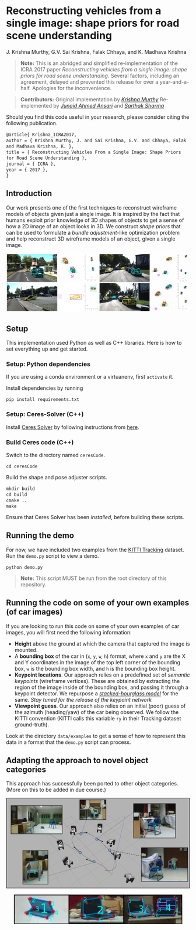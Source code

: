 # Reconstructing vehicles from a single image: shape priors for road scene understanding

J. Krishna Murthy, G.V. Sai Krishna, Falak Chhaya, and K. Madhava Krishna

> **Note:** This is an abridged and simplified re-implementation of the ICRA 2017 paper _Reconstructing vehicles from a single image: shape priors for road scene understanding_. Several factors, including an agreement, delayed and prevented this release for over a year-and-a-half. Apologies for the inconvenience.

> **Contributors:** Original implementation by [*Krishna Murthy*](https://krrish94.github.io) 
> Re-implemented by [*Junaid Ahmed Ansari*](https://github.com/JunaidCS032) and [*Sarthak Sharma*](https://mila.quebec/en/person/sarthak-sharma/)

Should you find this code useful in your research, please consider citing the following publication.
```
@article{ Krishna_ICRA2017, 
author = { Krishna Murthy, J. and Sai Krishna, G.V. and Chhaya, Falak and Madhava Krishna, K. }, 
title = { Reconstructing Vehicles From a Single Image: Shape Priors for Road Scene Understanding }, 
journal = { ICRA }, 
year = { 2017 }, 
}
```

## Introduction

Our work presents one of the first techniques to reconstruct wireframe models of objects given just a single image. It is inspired by the fact that humans exploit prior knowledge of 3D shapes of objects to get a sense of how a 2D image of an object looks in 3D. We construct _shape priors_ that can be used to formulate a _bundle adjustment_-like optimization problem and help reconstruct 3D wireframe models of an object, given a single image.

<p align="center">
	<img src="assets/main.png" />
</p>


## Setup

This implementation used Python as well as C++ libraries. Here is how to set everything up and get started.

### Setup: Python dependencies

If you are using a conda environment or a virtuanenv, first `activate` it.

Install dependencies by running
```
pip install requirements.txt
```

### Setup: Ceres-Solver (C++)

Install [Ceres Solver](http://ceres-solver.org/index.html) by following instructions from [here](http://ceres-solver.org/installation.html).


### Build Ceres code (C++)

Switch to the directory named `ceresCode`.
```
cd ceresCode
```

Build the shape and pose adjuster scripts.
```
mkdir build
cd build
cmake ..
make
```
Ensure that Ceres Solver has been _installed_, before building these scripts.


## Running the demo

For now, we have included two examples from the [KITTI Tracking](http://www.cvlibs.net/datasets/kitti/eval_tracking.php) dataset. Run the `demo.py` script to view a demo.
```
python demo.py
```
> **Note:** This script MUST be run from the root directory of this repository.


## Running the code on some of your own examples (of car images)

If you are looking to run this code on some of your own examples of car images, you will first need the following information:
* **Height** above the ground at which the camera that captured the image is mounted.
* A **bounding box** of the car in (`x`, `y`, `w`, `h`) format, where `x` and `y` are the X and Y coordinates in the image of the top left corner of the bounding box, `w` is the bounding box width, and `h` is the bounding box height.
* **Keypoint locations**. Our approach relies on a predefined set of _semantic keypoints_ (wireframe vertices). These are obtained by extracting the region of the image inside of the bounding box, and passing it through a keypoint detector. We repurpose a [_stacked-hourglass model_](https://github.com/princeton-vl/pose-hg-train) for the same. _Stay tuned for the release of the keypoint network_
* **Viewpoint guess**. Our approach also relies on an initial (poor) guess of the azimuth (heading/yaw) of the car being observed. We follow the KITTI convention (KITTI calls this variable `ry` in their Tracking dataset ground-truth).

Look at the directory `data/examples` to get a sense of how to represent this data in a format that the `demo.py` script can process.


## Adapting the approach to novel object categories

This approach has successfully been ported to other object categories. (More on this to be added in due course.)

<p align="center">
	<img src="assets/chairs.png" />
</p>
<p align="center">
	<img src="assets/laptops.png" />
</p>

